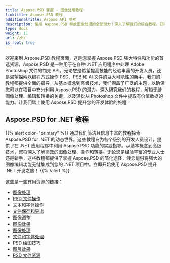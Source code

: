 ```yaml
---
title: Aspose.PSD 掌握 - 图像处理教程
linktitle: Aspose.PSD 教程
additionalTitle: Aspose API 参考
description: 使用 Aspose.PSD 释放图像处理的全部潜力！深入了解我们的综合教程，获取专家见解和实践指导。
type: docs
weight: 11
url: /zh/
is_root: true
---
```


欢迎来到 Aspose.PSD 教程页面，这是您掌握 Aspose.PSD 强大特性和功能的首选资源，Aspose.PSD 是一种用于在各种 .NET 应用程序中处理 Adobe Photoshop 文件的领先 API。无论您是希望提高技能的经验丰富的开发人员，还是渴望探索以编程方式操作 PSD、PSB 和 AI 文件的巨大可能性的新手，我们的教程都提供全面的指导。从基本概念到高级技术，我们涵盖了广泛的主题，以确保您可以在项目中充分利用 Aspose.PSD 的潜力。深入研究我们的教程，解锁无缝图像处理、编辑和转换的关键，以及轻松从 Photoshop 文件中提取有价值数据的能力。让我们踏上使用 Aspose.PSD 提升您的开发体验的旅程！

## Aspose.PSD for .NET 教程
{{% alert color="primary" %}}
通过我们简洁且信息丰富的教程探索 Aspose.PSD for .NET 的动态世界。这些教程专为各个级别的开发人员设计，提供了在 .NET 应用程序中利用 Aspose.PSD 功能的实践指导。从基本概念到高级技术，您将深入了解高效的图像处理、操作和转换。无论您是经验丰富的专业人士还是新手，这些教程都提供了掌握 Aspose.PSD 的简化途径，使您能够将强大的图像编辑功能无缝集成到您的 .NET 项目中。立即开始使用 Aspose.PSD 提升 .NET 开发之旅！
{{% /alert %}}

这些是一些有用资源的链接：
 
- [图像处理](./net/image-processing/)
- [PSD 文件操作](./net/psd-file-manipulation/)
- [文本和字体操作](./net/text-and-font-manipulation/)
- [文件保存和导出](./net/file-saving-and-exporting/)
- [图像调整](./net/image-adjustment/)
- [图像效果](./net/image-effects/)
- [图像处理](./net/image-manipulation/)
- [文件和字体处理](./net/file-and-font-handling/)
- [PSD 绘图技巧](./net/psd-drawing-techniques/)
- [图层效果](./net/layer-effects/)
- [PSD 文件资源](./net/psd-file-resources/)


